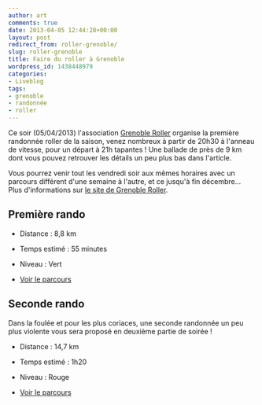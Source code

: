 ```yaml
---
author: art
comments: true
date: 2013-04-05 12:44:28+00:00
layout: post
redirect_from: roller-grenoble/
slug: roller-grenoble
title: Faire du roller à Grenoble
wordpress_id: 1438448979
categories:
- Liveblog
tags:
- grenoble
- randonnée
- roller
---
```


Ce soir (05/04/2013) l'association [Grenoble Roller](http://www.grenoble-roller.org/) organise la première randonnée roller de la saison, venez nombreux à partir de 20h30 à l'anneau de vitesse, pour un départ à 21h tapantes ! Une ballade de près de 9 km dont vous pouvez retrouver les détails un peu plus bas dans l'article. <!-- more -->

Vous pourrez venir tout les vendredi soir aux mêmes horaires avec un parcours différent d'une semaine à l'autre, et ce jusqu'à fin décembre... Plus d'informations sur [le site de Grenoble Roller](http://www.grenoble-roller.org/).


## Première rando





	
  * Distance : 8,8 km

	
  * Temps estimé : 55 minutes

	
  * Niveau : Vert

	
  * [Voir le parcours](http://www.openrunner.com/index.php?id=2298597)




## Seconde rando


Dans la foulée et pour les plus coriaces, une seconde randonnée un peu plus violente vous sera proposé en deuxième partie de soirée !



	
  * Distance : 14,7 km

	
  * Temps estimé : 1h20

	
  * Niveau : Rouge

	
  * [Voir le parcours](http://www.openrunner.com/index.php?id=2298698)


